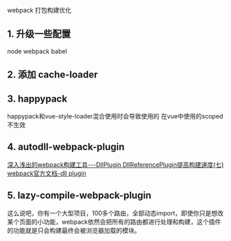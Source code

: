 webpack 打包构建优化

## 1. 升级一些配置
node
webpack
babel

## 2. 添加 cache-loader

## 3. happypack

happypack和vue-style-loader混合使用时会导致使用的 在vue中使用的scoped不生效

## 4. autodll-webpack-plugin
[深入浅出的webpack构建工具---DllPlugin DllReferencePlugin提高构建速度(七)](https://www.cnblogs.com/tugenhua0707/p/9520780.html)
[webpack官方文档-dll plugin](https://webpack.js.org/plugins/dll-plugin/)


## 5. lazy-compile-webpack-plugin
这么说吧，你有一个大型项目，100多个路由，全部动态import，即使你只是想改某个页面的小功能，webpack依然会把所有的路由都进行处理和构建，这个插件的功能就是只会构建最终会被浏览器加载的模块。
